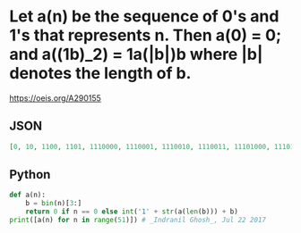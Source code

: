 # Let a\(n\) be the sequence of 0's and 1's that represents n\. Then a\(0\) \= 0; and a\(\(1b\)\_2\) \= 1a\(\|b\|\)b where \|b\| denotes the length of b\.
https://oeis.org/A290155
## JSON
```JSON
[0, 10, 1100, 1101, 1110000, 1110001, 1110010, 1110011, 11101000, 11101001, 11101010, 11101011, 11101100, 11101101, 11101110, 11101111, 111100000000, 111100000001, 111100000010, 111100000011, 111100000100, 111100000101, 111100000110, 111100000111]
```
## Python
```Python
def a(n):
    b = bin(n)[3:]
    return 0 if n == 0 else int('1' + str(a(len(b))) + b)
print([a(n) for n in range(51)]) # _Indranil Ghosh_, Jul 22 2017
```
